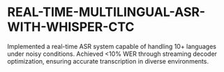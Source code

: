 # REAL-TIME-MULTILINGUAL-ASR-WITH-WHISPER-CTC
Implemented a real-time ASR system capable of handling 10+ languages under noisy conditions. Achieved &lt;10% WER through streaming decoder optimization, ensuring accurate transcription in diverse environments.
